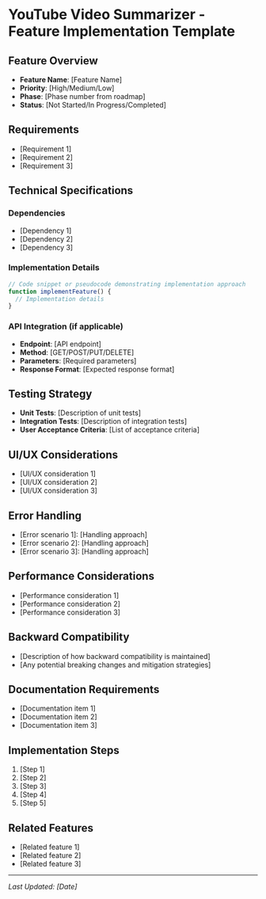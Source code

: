 # YouTube Video Summarizer - Feature Implementation Template

## Feature Overview
- **Feature Name**: [Feature Name]
- **Priority**: [High/Medium/Low]
- **Phase**: [Phase number from roadmap]
- **Status**: [Not Started/In Progress/Completed]

## Requirements
- [Requirement 1]
- [Requirement 2]
- [Requirement 3]

## Technical Specifications

### Dependencies
- [Dependency 1]
- [Dependency 2]
- [Dependency 3]

### Implementation Details
```javascript
// Code snippet or pseudocode demonstrating implementation approach
function implementFeature() {
  // Implementation details
}
```

### API Integration (if applicable)
- **Endpoint**: [API endpoint]
- **Method**: [GET/POST/PUT/DELETE]
- **Parameters**: [Required parameters]
- **Response Format**: [Expected response format]

## Testing Strategy
- **Unit Tests**: [Description of unit tests]
- **Integration Tests**: [Description of integration tests]
- **User Acceptance Criteria**: [List of acceptance criteria]

## UI/UX Considerations
- [UI/UX consideration 1]
- [UI/UX consideration 2]
- [UI/UX consideration 3]

## Error Handling
- [Error scenario 1]: [Handling approach]
- [Error scenario 2]: [Handling approach]
- [Error scenario 3]: [Handling approach]

## Performance Considerations
- [Performance consideration 1]
- [Performance consideration 2]
- [Performance consideration 3]

## Backward Compatibility
- [Description of how backward compatibility is maintained]
- [Any potential breaking changes and mitigation strategies]

## Documentation Requirements
- [Documentation item 1]
- [Documentation item 2]
- [Documentation item 3]

## Implementation Steps
1. [Step 1]
2. [Step 2]
3. [Step 3]
4. [Step 4]
5. [Step 5]

## Related Features
- [Related feature 1]
- [Related feature 2]
- [Related feature 3]

---

*Last Updated: [Date]*
